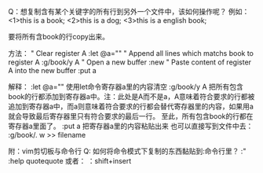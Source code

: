 Q：想复制含有某个关键字的所有行到另外一个文件中，该如何操作呢？
例如：
<1>this is a book;
<2>this is a dog;
<3>this is a english book;

要将所有含book的行copy出来。

方法：
" Clear register A
:let @a=""
" Append all lines which matchs book to register A
:g/book/y A
" Open a new buffer
:new
" Paste content of register A into the new buffer
:put a

解释：
:let @a="" 使用let命令寄存器a里的内容清空
:g/book/y A 把所有包含book的行都添加到寄存器a中。注：此处是A而不是a，A意味着符合要求的行都被追加到寄存器a中，而a则意味着符合要求的行都会替代寄存器里的内容，如果用a就会导致最后寄存器里只有符合要求的最后一行。
至此，所有包含book的行都在寄存器a里面了。
:put a 把寄存器a里的内容粘贴出来
也可以直接写到文件中去：
:g/book/. w >> filename


附：vim剪切板与命令行
Q: 如何将命令模式下复制的东西黏贴到:命令行里？
:<C-r>"
:help quotequote
或者：
：shift+insert
